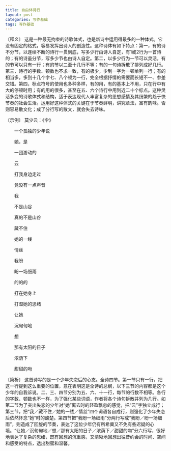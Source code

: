 ```yaml
---
title: 自由体诗行
layout: post
categories: 写作基础
tags: 写作基础
---
```


〔释义〕 这是一种最无拘束的诗歌体式，也是新诗中运用得最多的一种体式。它没有固定的格式，容易发挥出诗人的创造性。这种诗体有如下特点：第一，有的诗不分节，以连续不断的诗行一贯到底，写多少行由诗人自定，有1或2行为一首诗的；有的诗虽分节，写多少节也由诗人自定。第二，以多少行为一节可以灵活，有的节可以只有一行；有的节以二至十几行不等；有的一句诗拆散了排列成好几行。第三，诗行的字数、顿数也不求一致，有的极少，少到一字为一顿单列一行；有的相当多，多到十几个字七、八个顿为一行，完全根据抒情的需要而长短不一、参差交错。第四，标点符号的使用也多种多样，有的用，有的基本上不用，只在行中有大的停顿时用；有的用的很多，甚至在五、六个诗行中用到近二十个标点。这种灵活多变的诗歌体式和结构，适于表达现代人丰富复杂的思想感情及其纷繁的趋于快节奏的社会生活。运用好这种体式的关键在于节奏鲜明，讲究章法，富有韵味。否则容易散文化；成了分行写的散文，就会失去诗味。

〔示例〕 莫少云：《伞》

　　一个孤独的少年说



　　她，是

　　一团游动的

　　云

　　打我身边走过

　　竟没有一点声音



　　我

　　不是山谷

　　真的不是山谷

　　藏不住

　　她的一缕

　　情丝



　　我盼

　　盼一场细雨

　　的的的

　　打在她身上

　　打湿她的思绪

　　让她

　　沉甸甸地

　　想

　　那有太阳的日子

　　浓荫下

　　甜甜的吻

〔简析〕 这首诗写的是一个少年失恋后的心态。全诗四节。第一节只有一行，把这一行提到这么重要的位置，意在表明这是全诗的总纲，以下三节的内容都是这个少年的自我诉说。二、三、四节分别为五、六、十一行，每节的行数不相等。各行的字数、顿数也不一样，为了强化某些词语，作者将各个诗句拆散并列为几行。如第二节为了突出失恋的少年对“她”离去时的轻盈飘忽的感觉，把“云”字独立成行；第三节，把“我／藏不住／她的一缕／情丝”四个词语各自成行，则强化了少年失恋后依然怀念“她”时的酸楚。第四节把“我盼一场细雨”分两行写成“我盼／盼一场细雨”，则造成了回旋的节奏，表达了这位少年仍有所希冀又不免有些迟疑的心境。“让她／沉甸甸地／想／那有太阳的日子／浓荫下／甜甜的吻”分六行写，很好地表达了复杂的思绪，既有回想的沉重感，又清晰地回想出往昔约会的时间、空间和感受的特点，透出甜蜜和温馨。 
